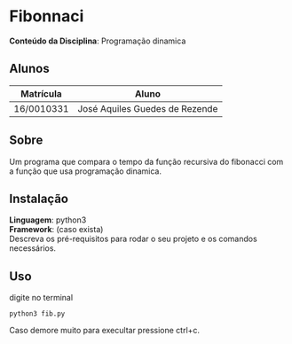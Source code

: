 

# Fibonnaci

**Conteúdo da Disciplina**: Programação dinamica<br>

## Alunos
|Matrícula | Aluno |
| -- | -- |
| 16/0010331  |  José Aquiles Guedes de Rezende|


## Sobre 
Um programa que compara o tempo da função recursiva do fibonacci com a função que usa programação dinamica.



## Instalação 
**Linguagem**: python3<br>
**Framework**: (caso exista)<br>
Descreva os pré-requisitos para rodar o seu projeto e os comandos necessários.

## Uso 
digite no terminal 
    
    python3 fib.py

Caso demore muito para execultar pressione ctrl+c.





